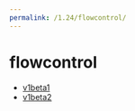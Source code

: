 ```yaml
---
permalink: /1.24/flowcontrol/
---
```


# flowcontrol



* [v1beta1](v1beta1/index.md)
* [v1beta2](v1beta2/index.md)